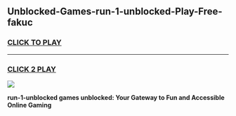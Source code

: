 
## Unblocked-Games-run-1-unblocked-Play-Free-fakuc
<h3>
<a href="https://premium76.site?title=run-1-unblocked&ref=12A">CLICK TO PLAY</a></h3>
<hr>

<h3>
<a href="https://premium76.site?title=run-1-unblocked&ref=12A">CLICK 2 PLAY</a>
  
</h3>

<a href="https://premium76.site?title=run-1-unblocked&ref=12A"><img src="https://clearcache.store/games.png"></a>


**run-1-unblocked games unblocked: Your Gateway to Fun and Accessible Online Gaming**
